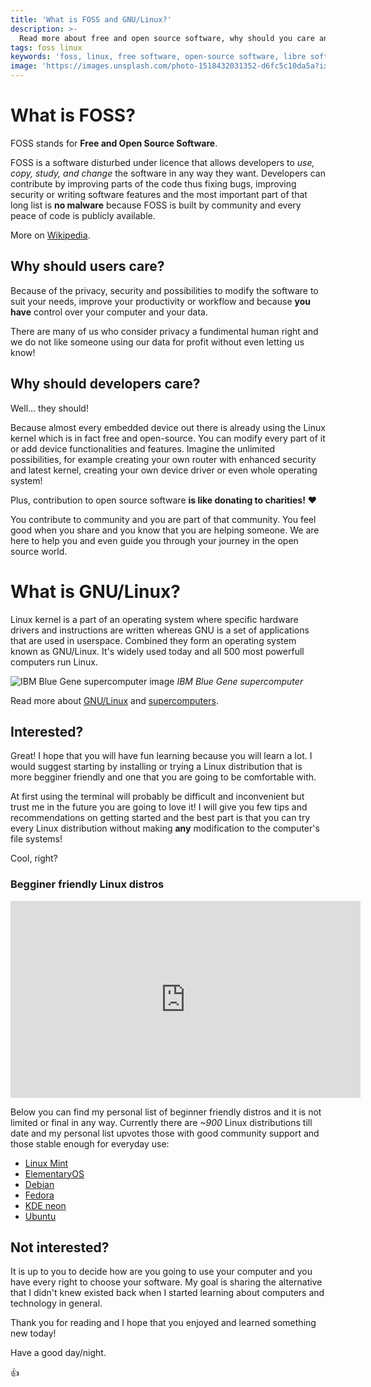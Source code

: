 ```yaml
---
title: 'What is FOSS and GNU/Linux?'
description: >-
  Read more about free and open source software, why should you care and where to start if you are developer.
tags: foss linux
keywords: 'foss, linux, free software, open-source software, libre software'
image: 'https://images.unsplash.com/photo-1518432031352-d6fc5c10da5a?ixlib=rb-1.2.1&ixid=eyJhcHBfaWQiOjEyMDd9&auto=format&fit=crop&w=1934&q=80'
---
```


# What is FOSS?

FOSS stands for **Free and Open Source Software**.

FOSS is a software disturbed under licence that allows developers to *use, copy, study, and change* the software in any way they want. Developers can contribute by improving parts of the code thus fixing bugs, improving security or writing software features and the most important part of that long list is **no malware** because FOSS is built by community and every peace of code is publicly available. 

More on [Wikipedia](https://en.wikipedia.org/wiki/Free_and_open-source_software).

## Why should users care?

Because of the privacy, security and possibilities to modify the software to suit your needs, improve your productivity or workflow and because **you have** control over your computer and your data.

There are many of us who consider privacy a fundimental human right and we do not like someone using our data for profit without even letting us know!

## Why should developers care?

Well... they should!

Because almost every embedded device out there is already using the Linux kernel which is in fact free and open-source. You can modify every part of it or add device functionalities and features. Imagine the unlimited possibilities, for example creating your own router with enhanced security and latest kernel, creating your own device driver or even whole operating system!

Plus, contribution to open source software **is like donating to charities!** :heart:

You contribute to community and you are part of that community. You feel good when you share and you know that you are helping someone. We are here to help you and even guide you through your journey in the open source world.

# What is GNU/Linux?

Linux kernel is a part of an operating system where specific hardware drivers and instructions are written whereas GNU is a set of applications that are used in userspace. Combined they form an operating system known as GNU/Linux. It's widely used today and all 500 most powerfull computers run Linux.

![IBM Blue Gene supercomputer image]({{site.url}}/assets/images/posts/what-is-foss-and-gnu-linux/1280px-IBM_Blue_Gene_P_supercomputer.jpg)
*IBM Blue Gene supercomputer*

Read more about [GNU/Linux](https://en.wikipedia.org/wiki/Linux) and [supercomputers](https://en.wikipedia.org/wiki/Supercomputer). 

## Interested?

Great! I hope that you will have fun learning because you will learn a lot. I would suggest starting by installing or trying a Linux distribution that is more begginer friendly and one that you are going to be comfortable with.

At first using the terminal will probably be difficult and inconvenient but trust me in the future you are going to love it! I will give you few tips and recommendations on getting started and the best part is that you can try every Linux distribution without making **any** modification to the computer's file systems!

Cool, right? 

### Begginer friendly Linux distros

<div class="video-container">
<iframe width="560" height="315" src="https://www.youtube.com/embed/YMCylaT4iV4" frameborder="0" allow="accelerometer; autoplay; encrypted-media; gyroscope; picture-in-picture" allowfullscreen></iframe>
</div>

Below you can find my personal list of beginner friendly distros and it is not limited or final in any way. Currently there are *~900* Linux distributions till date and my personal list upvotes those with good community support and those stable enough for everyday use:

- [Linux Mint](https://www.linuxmint.com/)
- [ElementaryOS](https://elementary.io/)
- [Debian](https://www.debian.org/)
- [Fedora](https://getfedora.org/)
- [KDE neon](https://neon.kde.org/)
- [Ubuntu](https://ubuntu.com/)

## Not interested?

It is up to you to decide how are you going to use your computer and you have every right to choose your software. My goal is sharing the alternative that I didn't knew existed back when I started learning about computers and technology in general.

Thank you for reading and I hope that you enjoyed and learned something new today!

Have a good day/night. 

:+1:
